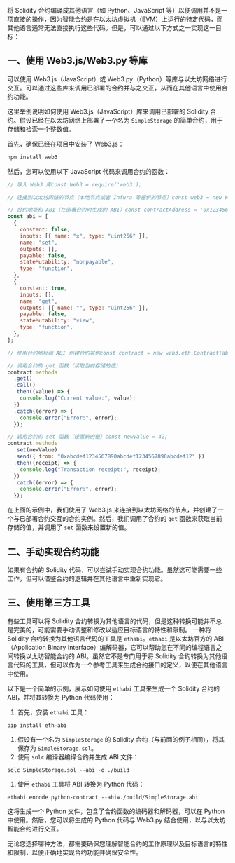 将 Solidity 合约编译成其他语言（如 Python、JavaScript 等）以便调用并不是一项直接的操作，因为智能合约是在以太坊虚拟机（EVM）上运行的特定代码，而其他语言通常无法直接执行这些代码。但是，可以通过以下方式之一实现这一目标：

## 一、使用 Web3.js/Web3.py 等库

可以使用 Web3.js（JavaScript）或 Web3.py（Python）等库与以太坊网络进行交互。可以通过这些库来调用已部署的合约并与之交互，从而在其他语言中使用合约功能。

这里举例说明如何使用 Web3.js（JavaScript）库来调用已部署的 Solidity 合约。假设已经在以太坊网络上部署了一个名为 `SimpleStorage` 的简单合约，用于存储和检索一个整数值。

首先，确保已经在项目中安装了 Web3.js：

```bash
npm install web3
```

然后，您可以使用以下 JavaScript 代码来调用合约的函数：

```javascript
// 导入 Web3 库const Web3 = require('web3');

// 连接到以太坊网络的节点（本地节点或者 Infura 等提供的节点）const web3 = new Web3('http://localhost:8545');

// 合约地址和 ABI（在部署合约时生成的 ABI）const contractAddress = '0x1234567890abcdef1234567890abcdef12345678';
const abi = [
  {
    constant: false,
    inputs: [{ name: "x", type: "uint256" }],
    name: "set",
    outputs: [],
    payable: false,
    stateMutability: "nonpayable",
    type: "function",
  },
  {
    constant: true,
    inputs: [],
    name: "get",
    outputs: [{ name: "", type: "uint256" }],
    payable: false,
    stateMutability: "view",
    type: "function",
  },
];

// 使用合约地址和 ABI 创建合约实例const contract = new web3.eth.Contract(abi, contractAddress);

// 调用合约的 get 函数（读取当前存储的值）
contract.methods
  .get()
  .call()
  .then((value) => {
    console.log("Current value:", value);
  })
  .catch((error) => {
    console.error("Error:", error);
  });

// 调用合约的 set 函数（设置新的值）const newValue = 42;
contract.methods
  .set(newValue)
  .send({ from: "0xabcdef1234567890abcdef1234567890abcdef12" })
  .then((receipt) => {
    console.log("Transaction receipt:", receipt);
  })
  .catch((error) => {
    console.error("Error:", error);
  });
```

在上面的示例中，我们使用了 Web3.js 来连接到以太坊网络的节点，并创建了一个与已部署合约交互的合约实例。然后，我们调用了合约的 `get` 函数来获取当前存储的值，并调用了 `set` 函数来设置新的值。

## 二、手动实现合约功能

如果有合约的 Solidity 代码，可以尝试手动实现合约功能。虽然这可能需要一些工作，但可以借鉴合约的逻辑并在其他语言中重新实现它。

## 三、使用第三方工具

有些工具可以将 Solidity 合约转换为其他语言的代码，但是这种转换可能并不总是完美的，可能需要手动调整和修改以适应目标语言的特性和限制。
一种将 Solidity 合约转换为其他语言代码的工具是 `ethabi`。`ethabi` 是以太坊官方的 ABI（Application Binary Interface）编解码器，它可以帮助您在不同的编程语言之间转换以太坊智能合约的 ABI。虽然它不是专门用于将 Solidity 合约转换为其他语言代码的工具，但可以作为一个参考工具来生成合约接口的定义，以便在其他语言中使用。

以下是一个简单的示例，展示如何使用 `ethabi` 工具来生成一个 Solidity 合约的 ABI，并将其转换为 Python 代码使用：

1. 首先，安装 `ethabi` 工具：

`pip install eth-abi`

1. 假设有一个名为 `SimpleStorage` 的 Solidity 合约（与前面的例子相同），将其保存为 `SimpleStorage.sol`。
2. 使用 `solc` 编译器编译合约并生成 ABI 文件：

`solc SimpleStorage.sol --abi -o ./build`

1. 使用 `ethabi` 工具将 ABI 转换为 Python 代码：

`ethabi encode python-contract --abi=./build/SimpleStorage.abi`

这将生成一个 Python 文件，包含了合约函数的编码器和解码器，可以在 Python 中使用。然后，您可以将生成的 Python 代码与 Web3.py 结合使用，以与以太坊智能合约进行交互。

无论您选择哪种方法，都需要确保您理解智能合约的工作原理以及目标语言的特性和限制，以便正确地实现合约功能并确保安全性。
